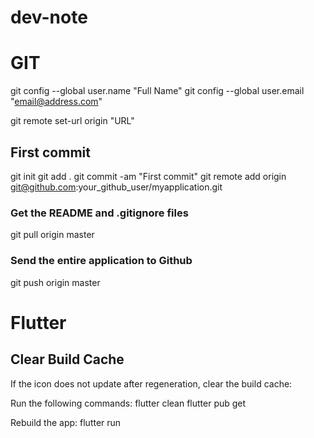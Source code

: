 # dev-note

# GIT

git config --global user.name "Full Name"
git config --global user.email "email@address.com"

git remote set-url origin "URL"

## First commit
git init
git add .
git commit -am "First commit"
git remote add origin git@github.com:your_github_user/myapplication.git
### Get the README and .gitignore files
git pull origin master
### Send the entire application to Github
git push origin master

# Flutter
## Clear Build Cache
If the icon does not update after regeneration, clear the build cache:

Run the following commands:
flutter clean
flutter pub get

Rebuild the app:
flutter run

